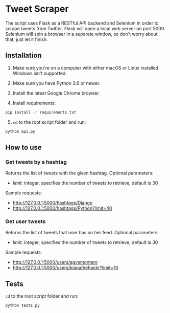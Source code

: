 # Tweet Scraper

The script uses Flask as a RESTful API backend and Selenium in order to scrape tweets from Twitter.
Flask will open a local web server on port 5000.
Selenium will spin a browser in a separate window, so don't worry about that, just let it finish.

## Installation

1. Make sure you're on a computer with either macOS or Linux installed. Windows isn't supported.

2. Make sure you have Python 3.6 or newer.

3. Install the latest Google Chrome browser.

4. Install requirements:
```bash
pip install -r requirements.txt
```

5. `cd` to the root script folder and run:
```bash
python api.py
```

## How to use

### Get tweets by a hashtag

Returns the list of tweets with the given hashtag. Optional parameters:
* *limit:* integer, specifies the number of tweets to retrieve, default is 30

Sample requests:
* http://127.0.0.1:5000/hashtags/Django
* http://127.0.0.1:5000/hashtags/Python?limit=40

### Get user tweets

Returns the list of tweets that user has on her feed. Optional parameters:
* *limit:* integer, specifies the number of tweets to retrieve, default is 30

Sample requests:
* http://127.0.0.1:5000/users/agvsmontero
* http://127.0.0.1:5000/users/kianathehackr?limit=10

## Tests

`cd` to the root script folder and run:
```bash
python tests.py
```
